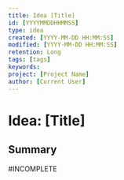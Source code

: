 ```yaml
---
title: Idea [Title]
id: [YYYYMMDDHHMMSS] 
type: idea
created: [YYYY-MM-DD HH:MM:SS] 
modified: [YYYY-MM-DD HH:MM:SS] 
retention: Long
tags: [tags]
keywords: 
project: [Project Name]
author: [Current User]
---
```


# Idea: [Title]

## Summary

#INCOMPLETE


